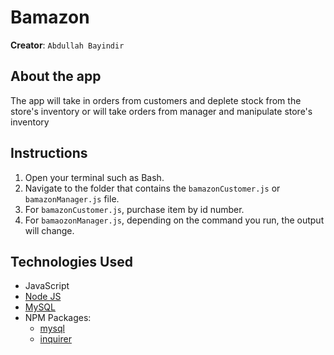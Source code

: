 # Bamazon
**Creator**: `Abdullah Bayindir`

## About the app
The app will take in orders from customers and deplete stock from the store's inventory or will take orders from manager and manipulate store's inventory

## Instructions  
1. Open your terminal such as Bash.  
2. Navigate to the folder that contains the `bamazonCustomer.js` or `bamazonManager.js` file.  
3. For `bamazonCustomer.js`, purchase item by id number.
4. For `bamaozonManager.js`, depending on the command you run, the output will change.     



## Technologies Used
* JavaScript
* [Node JS](https://nodejs.org/en/download/)
* [MySQL](https://dev.mysql.com/doc/refman/5.6/en/installing.html)
* NPM Packages:
	- [mysql](https://www.npmjs.com/package/mysql)
	- [inquirer](https://www.npmjs.com/package/inquirer)

